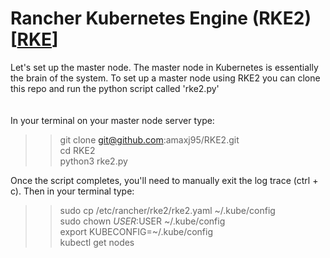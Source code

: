 # Rancher Kubernetes Engine (RKE2)[[RKE](https://docs.rke2.io/install/quickstart)]

Let's set up the master node. The master node in Kubernetes is essentially the brain of the system. To set up a master node using RKE2 you can clone this repo and run the python script called 'rke2.py' <br><br>  
In your terminal on your master node server type: <br>

>> git clone git@github.com:amaxj95/RKE2.git<br>
>> cd RKE2 <br>
>> python3 rke2.py <br> 

Once the script completes, you'll need to manually exit the log trace (ctrl + c). Then in your terminal type: <br>

>> sudo cp /etc/rancher/rke2/rke2.yaml ~/.kube/config <br> 
>> sudo chown $USER:$USER ~/.kube/config <br> 
>> export KUBECONFIG=~/.kube/config <br> 
>> kubectl get nodes <br> 


